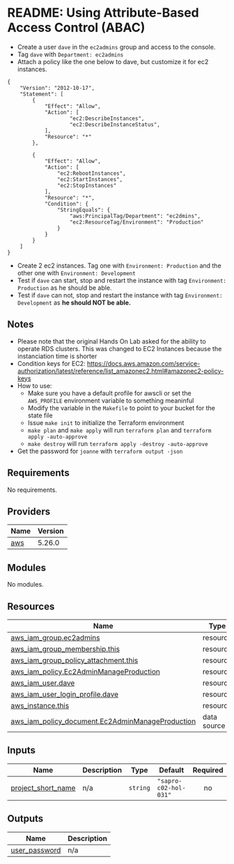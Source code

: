 # README: Using Attribute-Based Access Control (ABAC)

- Create a user `dave` in the `ec2admins` group and access to the console.
- Tag `dave` with `Department: ec2admins`
- Attach a policy like the one below to dave, but customize it for ec2 instances.
```
{
    "Version": "2012-10-17",
    "Statement": [
        {
            "Effect": "Allow",
            "Action": [
                    "ec2:DescribeInstances",
                    "ec2:DescribeInstanceStatus",
            ],
            "Resource": "*"
        },

        {
            "Effect": "Allow",
            "Action": [
                "ec2:RebootInstances",
                "ec2:StartInstances",
                "ec2:StopInstances"
            ],
            "Resource": "*",
            "Condition": {
                "StringEquals": {
                    "aws:PrincipalTag/Department": "ec2dmins",
                    "ec2:ResourceTag/Environment": "Production"
                }
            }
        }
    ]
}
```
- Create 2 ec2 instances. Tag one with `Environment: Production` and the other one with `Environment: Development`
- Test if `dave` can start, stop and restart the instance with tag `Environment: Production` as he should be able.
- Test if `dave` can not, stop and restart the instance with tag `Environment: Development` as **he should NOT be able.**

## Notes
- Please note that the original Hands On Lab asked for the ability to operate RDS clusters. This was changed to EC2 Instances because the instanciation time is shorter
- Condition keys for EC2: https://docs.aws.amazon.com/service-authorization/latest/reference/list_amazonec2.html#amazonec2-policy-keys
- How to use:
  - Make sure you have a default profile for awscli or set the `AWS_PROFILE` environment variable to something meaninful
  - Modify the variable in the `Makefile` to point to your bucket for the state file
  - Issue `make init` to initialize the Terraform environment
  - `make plan` and `make apply` will run `terraform plan` and `terraform apply -auto-approve`
  - `make destroy` will run   `terraform apply -destroy -auto-approve`
- Get the password for `joanne` with `terraform output -json`
<!-- BEGINNING OF PRE-COMMIT-TERRAFORM DOCS HOOK -->
## Requirements

No requirements.

## Providers

| Name | Version |
|------|---------|
| <a name="provider_aws"></a> [aws](#provider\_aws) | 5.26.0 |

## Modules

No modules.

## Resources

| Name | Type |
|------|------|
| [aws_iam_group.ec2admins](https://registry.terraform.io/providers/hashicorp/aws/latest/docs/resources/iam_group) | resource |
| [aws_iam_group_membership.this](https://registry.terraform.io/providers/hashicorp/aws/latest/docs/resources/iam_group_membership) | resource |
| [aws_iam_group_policy_attachment.this](https://registry.terraform.io/providers/hashicorp/aws/latest/docs/resources/iam_group_policy_attachment) | resource |
| [aws_iam_policy.Ec2AdminManageProduction](https://registry.terraform.io/providers/hashicorp/aws/latest/docs/resources/iam_policy) | resource |
| [aws_iam_user.dave](https://registry.terraform.io/providers/hashicorp/aws/latest/docs/resources/iam_user) | resource |
| [aws_iam_user_login_profile.dave](https://registry.terraform.io/providers/hashicorp/aws/latest/docs/resources/iam_user_login_profile) | resource |
| [aws_instance.this](https://registry.terraform.io/providers/hashicorp/aws/latest/docs/resources/instance) | resource |
| [aws_iam_policy_document.Ec2AdminManageProduction](https://registry.terraform.io/providers/hashicorp/aws/latest/docs/data-sources/iam_policy_document) | data source |

## Inputs

| Name | Description | Type | Default | Required |
|------|-------------|------|---------|:--------:|
| <a name="input_project_short_name"></a> [project\_short\_name](#input\_project\_short\_name) | n/a | `string` | `"sapro-c02-hol-031"` | no |

## Outputs

| Name | Description |
|------|-------------|
| <a name="output_user_password"></a> [user\_password](#output\_user\_password) | n/a |
<!-- END OF PRE-COMMIT-TERRAFORM DOCS HOOK -->
